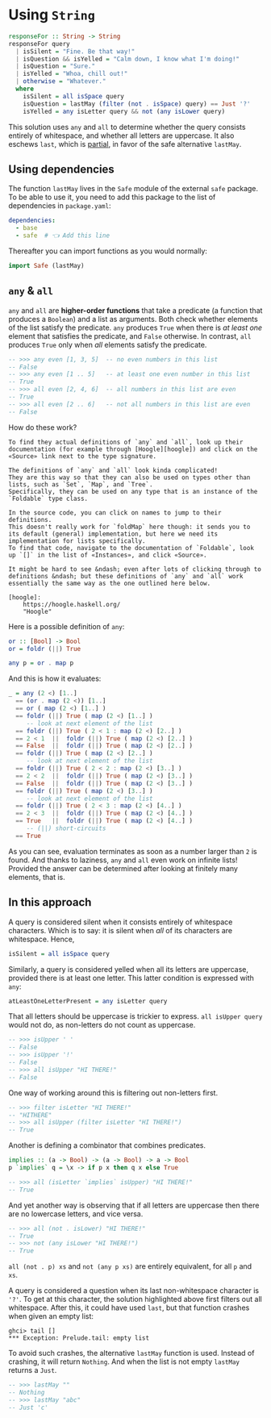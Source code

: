 # Using `String`

```haskell
responseFor :: String -> String
responseFor query
  | isSilent = "Fine. Be that way!"
  | isQuestion && isYelled = "Calm down, I know what I'm doing!"
  | isQuestion = "Sure."
  | isYelled = "Whoa, chill out!"
  | otherwise = "Whatever."
  where
    isSilent = all isSpace query
    isQuestion = lastMay (filter (not . isSpace) query) == Just '?'
    isYelled = any isLetter query && not (any isLower query)
```

This solution uses `any` and `all` to determine whether the query consists entirely of whitespace, and whether all letters are uppercase.
It also eschews `last`, which is [partial][wiki-partial-functions], in favor of the safe alternative `lastMay`.


## Using dependencies

The function `lastMay` lives in the `Safe` module of the external `safe` package.
To be able to use it, you need to add this package to the list of dependencies in `package.yaml`:

```yaml
dependencies:
  - base
  - safe  # 👈 Add this line
```

Thereafter you can import functions as you would normally:

```haskell
import Safe (lastMay)
```


## `any` & `all`

`any` and `all` are **higher-order functions** that take a predicate (a function that produces a `Boolean`) and a list as arguments.
Both check whether elements of the list satisfy the predicate.
`any` produces `True` when there is _at least one_ element that satisfies the predicate, and `False` otherwise.
In contrast, `all` produces `True` only when _all_ elements satisfy the predicate.

```haskell
-- >>> any even [1, 3, 5]  -- no even numbers in this list
-- False
-- >>> any even [1 .. 5]   -- at least one even number in this list
-- True
-- >>> all even [2, 4, 6]  -- all numbers in this list are even
-- True
-- >>> all even [2 .. 6]   -- not all numbers in this list are even
-- False
```

How do these work?

~~~~exercism/advanced
To find they actual definitions of `any` and `all`, look up their documentation (for example through [Hoogle][hoogle]) and click on the «Source» link next to the type signature.

The definitions of `any` and `all` look kinda complicated!
They are this way so that they can also be used on types other than lists, such as `Set`, `Map`, and `Tree`.
Specifically, they can be used on any type that is an instance of the `Foldable` type class.

In the source code, you can click on names to jump to their definitions.
This doesn't really work for `foldMap` here though: it sends you to its default (general) implementation, but here we need its implementation for lists specifically.
To find that code, navigate to the documentation of `Foldable`, look up `[]` in the list of «Instances», and click «Source».

It might be hard to see &ndash; even after lots of clicking through to definitions &ndash; but these definitions of `any` and `all` work essentially the same way as the one outlined here below.

[hoogle]:
    https://hoogle.haskell.org/
    "Hoogle"
~~~~

Here is a possible definition of `any`:

```haskell
or :: [Bool] -> Bool
or = foldr (||) True

any p = or . map p
```

And this is how it evaluates:

```haskell
_ = any (2 <) [1..]
  == (or . map (2 <)) [1..]
  == or ( map (2 <) [1..] )
  == foldr (||) True ( map (2 <) [1..] )
     -- look at next element of the list
  == foldr (||) True ( 2 < 1 : map (2 <) [2..] )
  == 2 < 1  ||  foldr (||) True ( map (2 <) [2..] )
  == False  ||  foldr (||) True ( map (2 <) [2..] )
  == foldr (||) True ( map (2 <) [2..] )
     -- look at next element of the list
  == foldr (||) True ( 2 < 2 : map (2 <) [3..] )
  == 2 < 2  ||  foldr (||) True ( map (2 <) [3..] )
  == False  ||  foldr (||) True ( map (2 <) [3..] )
  == foldr (||) True ( map (2 <) [3..] )
     -- look at next element of the list
  == foldr (||) True ( 2 < 3 : map (2 <) [4..] )
  == 2 < 3  ||  foldr (||) True ( map (2 <) [4..] )
  == True   ||  foldr (||) True ( map (2 <) [4..] )
     -- (||) short-circuits
  == True
```

As you can see, evaluation terminates as soon as a number larger than `2` is found.
And thanks to laziness, `any` and `all` even work on infinite lists!
Provided the answer can be determined after looking at finitely many elements, that is.


## In this approach

A query is considered silent when it consists entirely of whitespace characters.
Which is to say: it is silent when _all_ of its characters are whitespace.
Hence,

```haskell
isSilent = all isSpace query
```

Similarly, a query is considered yelled when all its letters are uppercase, provided there is at least one letter.
This latter condition is expressed with `any`:

```haskell
atLeastOneLetterPresent = any isLetter query
```

That all letters should be uppercase is trickier to express.
`all isUpper query` would not do, as non-letters do not count as uppercase.

```haskell
-- >>> isUpper ' '
-- False
-- >>> isUpper '!'
-- False
-- >>> all isUpper "HI THERE!"
-- False
```

One way of working around this is filtering out non-letters first.

```haskell
-- >>> filter isLetter "HI THERE!"
-- "HITHERE"
-- >>> all isUpper (filter isLetter "HI THERE!")
-- True
```

Another is defining a combinator that combines predicates.

```haskell
implies :: (a -> Bool) -> (a -> Bool) -> a -> Bool
p `implies` q = \x -> if p x then q x else True

-- >>> all (isLetter `implies` isUpper) "HI THERE!"
-- True
```

And yet another way is observing that if all letters are uppercase then there are no lowercase letters, and vice versa.

```haskell
-- >>> all (not . isLower) "HI THERE!"
-- True
-- >>> not (any isLower "HI THERE!")
-- True
```

`all (not . p) xs` and `not (any p xs)` are entirely equivalent, for all `p` and `xs`.

A query is considered a question when its last non-whitespace character is `'?'`.
To get at this character, the solution highlighted above first filters out all whitespace.
After this, it could have used `last`, but that function crashes when given an empty list:

```text
ghci> tail []
*** Exception: Prelude.tail: empty list
```

To avoid such crashes, the alternative `lastMay` function is used.
Instead of crashing, it will return `Nothing`.
And when the list is not empty `lastMay` returns a `Just`.

```haskell
-- >>> lastMay ""
-- Nothing
-- >>> lastMay "abc"
-- Just 'c'
```


[wiki-partial-functions]:
    https://en.wikibooks.org/wiki/Haskell/Variables_and_functions#where_clauses
    "Haskell Wikibook: where clauses"

